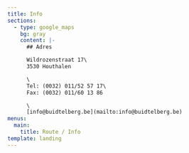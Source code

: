 ```yaml
---
title: Info
sections:
  - type: google_maps
    bg: gray
    content: |-
      ## Adres

      Wildrozenstraat 17\
      3530 Houthalen

      \
      Tel: (0032) 011/52 57 17\
      Fax: (0032) 011/60 13 86

      \
      [info@buidtelberg.be](mailto:info@buidtelberg.be)
menus:
  main:
    title: Route / Info
template: landing
---
```


